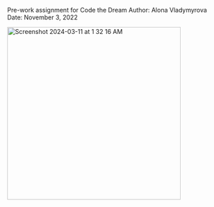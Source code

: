 Pre-work assignment for Code the Dream 
Author: Alona Vladymyrova             
Date: November 3, 2022

<img width="399" alt="Screenshot 2024-03-11 at 1 32 16 AM" src="https://github.com/AlonaVladymyrovaTrinity/Project-with-p5Js/assets/2952900/031e8178-89ac-4f1e-985c-f9c05b1c5577">
